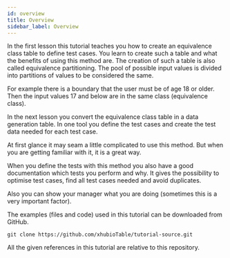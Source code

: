 ```yaml
---
id: overview
title: Overview
sidebar_label: Overview
---
```



In the first lesson this tutorial teaches you how to create an equivalence class table to define test cases.
You learn to create such a table and what the benefits of using this method are. The creation of such a table
is also called equivalence partitioning. The pool of possible input values is divided into partitions of values
to be considered the same.

For example there is a boundary that the user must be of age 18 or older. Then the input values 17 and below
are in the same class (equivalence class).

In the next lesson you convert the equivalence class table in a data generation table. In one
tool you define the test cases and create the test data needed for each test case.

At first glance it may seam a little complicated to use this method. But when you are getting familiar
with it, it is a great way.

When you define the tests with this method you also have a good documentation which tests you perform and why.
It gives the possibility to optimise test cases, find all test cases needed and avoid duplicates.

Also you can show your manager what you are doing (sometimes this is a very important factor).

The examples (files and code) used in this tutorial can be downloaded from GitHub.

    git clone https://github.com/xhubioTable/tutorial-source.git

All the given references in this tutorial are relative to this repository.
